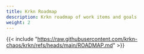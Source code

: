 ```yaml
---
title: Krkn Roadmap
description: Krkn roadmap of work items and goals
weight: 2
---
```


{{< include "https://raw.githubusercontent.com/krkn-chaos/krkn/refs/heads/main/ROADMAP.md" >}}